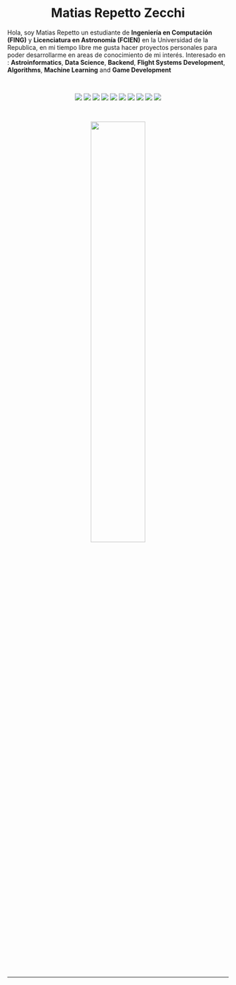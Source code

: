 <h1 align="center">
  <b>Matias Repetto Zecchi</b>
</h1>

Hola, soy Matias Repetto un estudiante de **Ingeniería en Computación (FING)** y **Licenciatura en Astronomía (FCIEN)** en la Universidad de la Republica, en mi tiempo libre me gusta hacer proyectos personales para poder desarrollarme en areas de conocimiento de mi interés.
Interesado en : **Astroinformatics**, **Data Science**, **Backend**, **Flight Systems Development**, **Algorithms**, **Machine Learning** and **Game Development**


<br>
<p>
<div align="center">
  <img src="https://img.shields.io/badge/-c++-FFFFFF?style=for-the-badge&logo=c%2B%2B&logoColor=000000&labelColor=FFFFFF">
  <img src="https://img.shields.io/badge/-Apex-FFFFFF?style=for-the-badge&logo=apex&logoColor=000000&labelColor=FFFFFF">
  <img src="https://img.shields.io/badge/-c-FFFFFF?style=for-the-badge&logo=c&logoColor=000000&labelColor=FFFFFF">
  <img src="https://img.shields.io/badge/-Python-FFFFFF?style=for-the-badge&logo=python&logoColor=000000&labelColor=FFFFFF">
  <img src="https://img.shields.io/badge/-octave-FFFFFF?style=for-the-badge&logo=octave&logoColor=000000&labelColor=FFFFFF">
  <img src="https://img.shields.io/badge/-.net-FFFFFF?style=for-the-badge&logo=.net&logoColor=000000&labelColor=FFFFFF">
  <img src="https://img.shields.io/badge/-C%23-FFFFFF?style=for-the-badge&logo=c-sharp&logoColor=000000&labelColor=FFFFFF">
  <img src="https://img.shields.io/badge/-NodeJs-FFFFFF?style=for-the-badge&logo=node.js&logoColor=000000&labelColor=FFFFFF">
  <img src="https://img.shields.io/badge/-Ruby-FFFFFF?style=for-the-badge&logo=ruby&logoColor=000000&labelColor=FFFFFF">
  <img src="https://img.shields.io/badge/-Lua-FFFFFF?style=for-the-badge&logo=lua&logoColor=000000&labelColor=FFFFFF">
</div>
</p>
</br>
<p align="center">
  <a href="https://matiasrepetto.github.io/">
  <img width="49.5%" src="https://github-readme-stats.vercel.app/api/top-langs/?username=MatiasRepetto&layout=compact&langs_count=10" />
  </a>
</p>

-----
